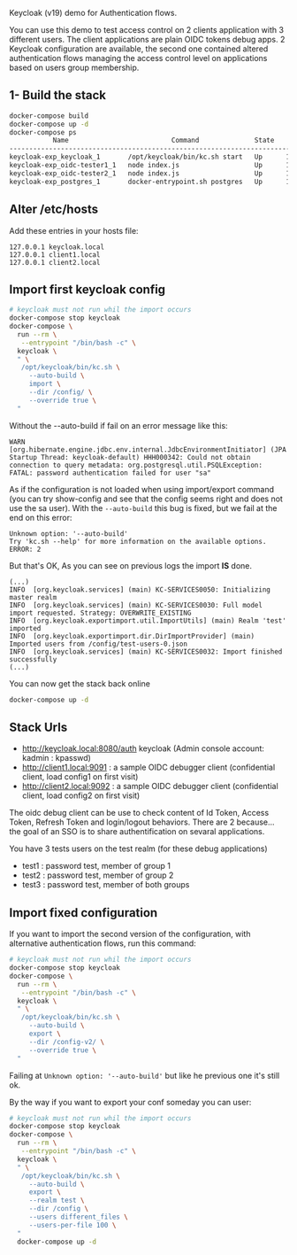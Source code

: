 Keycloak (v19) demo for Authentication flows.

You can use this demo to test access control on 2 clients application with 3 different users.
The client applications are plain OIDC tokens debug apps.
2 Keycloak configuration are available, the second one contained altered authentication flows managing the access control level on applications based on users group membership.

## 1- Build the stack

```bash
docker-compose build
docker-compose up -d
docker-compose ps
           Name                          Command              State                 Ports               
--------------------------------------------------------------------------------------------------------
keycloak-exp_keycloak_1       /opt/keycloak/bin/kc.sh start   Up      127.0.0.1:8080->8080/tcp, 8443/tcp
keycloak-exp_oidc-tester1_1   node index.js                   Up      127.0.0.1:9091->80/tcp            
keycloak-exp_oidc-tester2_1   node index.js                   Up      127.0.0.1:9092->80/tcp            
keycloak-exp_postgres_1       docker-entrypoint.sh postgres   Up      127.0.0.1:9438->5432/tcp
```

## Alter /etc/hosts

Add these entries in your hosts file:

```
127.0.0.1 keycloak.local
127.0.0.1 client1.local
127.0.0.1 client2.local
```

## Import first keycloak config

```bash
# keycloak must not run whil the import occurs
docker-compose stop keycloak
docker-compose \
  run --rm \
   --entrypoint "/bin/bash -c" \
  keycloak \
  " \
   /opt/keycloak/bin/kc.sh \
     --auto-build \
     import \
     --dir /config/ \
     --override true \
  "
```
Without the --auto-build if fail on an error message like this:

```log
WARN  [org.hibernate.engine.jdbc.env.internal.JdbcEnvironmentInitiator] (JPA Startup Thread: keycloak-default) HHH000342: Could not obtain connection to query metadata: org.postgresql.util.PSQLException: FATAL: password authentication failed for user "sa"
```

As if the configuration is not loaded when using import/export command (you can try show-config and see that the config seems right and does not use the sa user). With the `--auto-build` this bug is fixed, but we fail at the end on this error:

```log
Unknown option: '--auto-build'
Try 'kc.sh --help' for more information on the available options.
ERROR: 2
```

But that's OK, As you can see on previous logs the import **IS** done.

```
(...)
INFO  [org.keycloak.services] (main) KC-SERVICES0050: Initializing master realm
INFO  [org.keycloak.services] (main) KC-SERVICES0030: Full model import requested. Strategy: OVERWRITE_EXISTING
INFO  [org.keycloak.exportimport.util.ImportUtils] (main) Realm 'test' imported
INFO  [org.keycloak.exportimport.dir.DirImportProvider] (main) Imported users from /config/test-users-0.json
INFO  [org.keycloak.services] (main) KC-SERVICES0032: Import finished successfully
(...)
```

You can now get the stack back online
```bash
docker-compose up -d
```

## Stack Urls

* http://keycloak.local:8080/auth keycloak (Admin console account: kadmin : kpasswd)
* http://client1.local:9091 : a sample OIDC debugger client (confidential client, load config1 on first visit)
* http://client2.local:9092 : a sample OIDC debugger client (confidential client, load config2 on first visit)

The oidc debug client can be use to check content of Id Token, Access Token, Refresh Token and login/logout behaviors. There are 2 because... the goal of an SSO is to share authentification on sevaral applications.

You have 3 tests users on the test realm (for these debug applications)

* test1 : password test, member of group 1
* test2 : password test, member of group 2
* test3 : password test, member of both groups

## Import fixed configuration

If you want to import the second version of the configuration, with alternative authentication flows, run this command:

```bash
# keycloak must not run whil the import occurs
docker-compose stop keycloak
docker-compose \
  run --rm \
   --entrypoint "/bin/bash -c" \
  keycloak \
  " \
   /opt/keycloak/bin/kc.sh \
     --auto-build \
     export \
     --dir /config-v2/ \
     --override true \
  "
```

Failing at `Unknown option: '--auto-build'` but like he previous one it's still ok.

By the way if you want to export your conf someday you can user:

```bash
# keycloak must not run whil the import occurs
docker-compose stop keycloak
docker-compose \
  run --rm \
   --entrypoint "/bin/bash -c" \
  keycloak \
  " \
   /opt/keycloak/bin/kc.sh \
     --auto-build \
     export \
     --realm test \
     --dir /config \
     --users different_files \
     --users-per-file 100 \
  "
  docker-compose up -d
```

